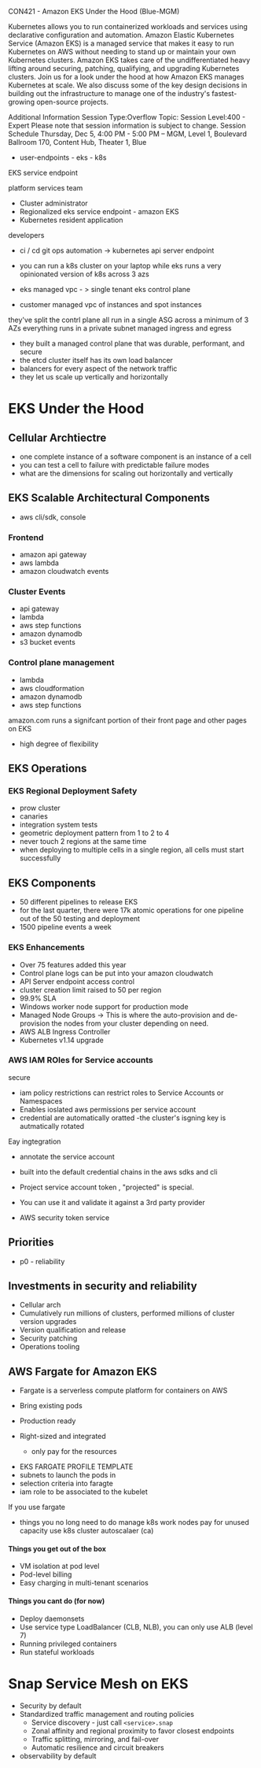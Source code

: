 CON421 - Amazon EKS Under the Hood (Blue-MGM)

Kubernetes allows you to run containerized workloads and services using declarative configuration and automation. Amazon Elastic Kubernetes Service (Amazon EKS) is a managed service that makes it easy to run Kubernetes on AWS without needing to stand up or maintain your own Kubernetes clusters. Amazon EKS takes care of the undifferentiated heavy lifting around securing, patching, qualifying, and upgrading Kubernetes clusters. Join us for a look under the hood at how Amazon EKS manages Kubernetes at scale. We also discuss some of the key design decisions in building out the infrastructure to manage one of the industry's fastest-growing open-source projects.

Additional Information
Session Type:Overflow
Topic:
Session Level:400 - Expert
Please note that session information is subject to change.
Session Schedule
Thursday, Dec 5, 4:00 PM - 5:00 PM
– MGM, Level 1, Boulevard Ballroom 170, Content Hub, Theater 1, Blue

- user-endpoints - eks - k8s

EKS service endpoint

platform services team

- Cluster administrator
- Regionalized eks service endpoint - amazon EKS
- Kubernetes resident application

developers

- ci / cd git ops automation -> kubernetes api server endpoint

- you can run a k8s cluster on your laptop while eks runs a very opinionated version of k8s across 3 azs
- eks managed vpc - > single tenant eks control plane
- customer managed vpc of instances and spot instances

they've split the contrl plane
all run in a single ASG across a minimum of 3 AZs
everything runs in a private subnet
managed ingress and egress

- they built a managed control plane that was durable, performant, and secure
- the etcd cluster itself has its own load balancer
- balancers for every aspect of the network traffic
- they let us scale up vertically and horizontally

# EKS Under the Hood

## Cellular Archtiectre

- one complete instance of a software component is an instance of a cell
- you can test a cell to failure with predictable failure modes
- what are the dimensions for scaling out horizontally and vertically

## EKS Scalable Architectural Components

- aws cli/sdk, console

### Frontend

- amazon api gateway
- aws lambda
- amazon cloudwatch events

### Cluster Events

- api gateway
- lambda
- aws step functions
- amazon dynamodb
- s3 bucket events

### Control plane management

- lambda
- aws cloudformation
- amazon dynamodb
- aws step functions

amazon.com runs a signifcant portion of their front page and other pages on EKS

- high degree of flexibility

## EKS Operations

### EKS Regional Deployment Safety

- prow cluster
- canaries
- integration system tests
- geometric deployment pattern from 1 to 2 to 4
- never touch 2 regions at the same time
- when deploying to multiple cells in a single region, all cells must start successfully

## EKS Components

- 50 different pipelines to release EKS
- for the last quarter, there were 17k atomic operations for one pipeline out of the 50 testing and deployment
- 1500 pipeline events a week

### EKS Enhancements

- Over 75 features added this year
- Control plane logs can be put into your amazon cloudwatch
- API Server endpoint access control
- cluster creation limit raised to 50 per region
- 99.9% SLA
- Windows worker node support for production mode
- Managed Node Groups -> This is where the auto-provision and de-provision the nodes from your cluster depending on need.
- AWS ALB Ingress Controller
- Kubernetes v1.14 upgrade

### AWS IAM ROles for Service accounts

secure

- iam policy restrictions can restrict roles to Service Accounts or Namespaces
- Enables ioslated aws permissions per service account
- credential are automatically oratted
  -the cluster's isgning key is autmatically rotated

Eay ingtegration

- annotate the service account
- built into the default credential chains in the aws sdks and cli

- Project service account token , "projected" is special.
- You can use it and validate it against a 3rd party provider
- AWS security token service

## Priorities

- p0 - reliability

## Investments in security and reliability

- Cellular arch
- Cumulatively run millions of clusters, performed millions of cluster version upgrades
- Version qualification and release
- Security patching
- Operations tooling

## AWS Fargate for Amazon EKS

- Fargate is a serverless compute platform for containers on AWS

- Bring existing pods
- Production ready
- Right-sized and integrated
  - only pay for the resources

* EKS FARGATE PROFILE TEMPLATE
* subnets to launch the pods in
* selection criteria into faragte
* iam role to be associated to the kubelet

If you use fargate

- things you no long need to do
  manage k8s work nodes
  pay for unused capacity
  use k8s cluster autoscalaer (ca)

#### Things you get out of the box

- VM isolation at pod level
- Pod-level billing
- Easy charging in multi-tenant scenarios

#### Things you cant do (for now)

- Deploy daemonsets
- Use service type LoadBalancer (CLB, NLB), you can only use ALB (level 7)
- Running privileged containers
- Run stateful workloads

# Snap Service Mesh on EKS

- Security by default
- Standardized traffic management and routing policies
  - Service discovery - just call `<service>.snap`
  - Zonal affinity and regional proximity to favor closest endpoints
  - Traffic splitting, mirroring, and fail-over
  - Automatic resilience and circuit breakers
- observability by default
